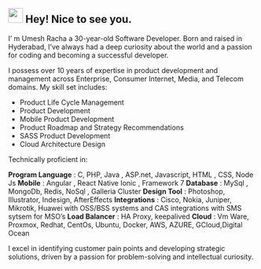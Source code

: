 ## <img src="https://emojis.slackmojis.com/emojis/images/1531849430/4246/blob-sunglasses.gif?1531849430" width="30"/> Hey! Nice to see you.

I’ m Umesh Racha a 30-year-old Software Developer. Born and raised in Hyderabad, I’ve always had a deep curiosity about the world and a passion for coding and becoming a successful developer.

I possess over 10 years of expertise in product development and management across Enterprise, Consumer Internet, Media, and Telecom domains. My skill set includes:

- Product Life Cycle Management
- Product Development
- Mobile Product Development
- Product Roadmap and Strategy Recommendations
- SASS Product Development
- Cloud Architecture Design

  
Technically proficient in:

**Program Language** : C, PHP, Java , ASP.net, Javascript, HTML , CSS, Node Js
**Mobile** : Angular , React Native Ionic , Framework 7
**Database** : MySql , MongoDb, Redis, NoSql , Galleria Cluster
**Design Tool** : Photoshop, Illustrator, Indesign, AfterEffects
**Integrations** : Cisco, Nokia, Juniper, Mikrotik, Huawei with OSS/BSS systems and CAS integrations with SMS sytsem for MSO’s
**Load Balancer** : HA Proxy, keepalived
**Cloud** : Vm Ware, Proxmox, Redhat, CentOs, Ubuntu, Docker, AWS, AZURE, GCloud,Digital Ocean

I excel in identifying customer pain points and developing strategic solutions, driven by a passion for problem-solving and intellectual curiosity.

<!--
**umeshracha/umeshracha** is a ✨ _special_ ✨ repository because its `README.md` (this file) appears on your GitHub profile.

Here are some ideas to get you started:

- 🔭 I’m currently working on ...
- 🌱 I’m currently learning ...
- 👯 I’m looking to collaborate on ...
- 🤔 I’m looking for help with ...
- 💬 Ask me about ...
- 📫 How to reach me: ...
- 😄 Pronouns: ...
- ⚡ Fun fact: ...
-->
